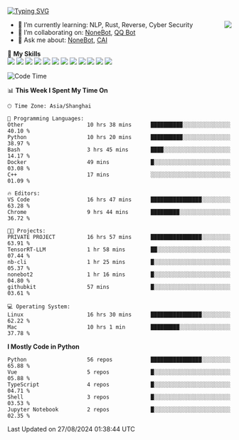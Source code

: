 [![Typing SVG](https://readme-typing-svg.herokuapp.com?size=25&duration=2500&color=8C43EA&vCenter=true&width=200&height=40&lines=Hi+there+%F0%9F%91%8B%F0%9F%8F%BB;I'm+yanyongyu)](https://git.io/typing-svg)

<a href="#">
  <img align="right" src="https://github-readme-stats.vercel.app/api?username=yanyongyu&count_private=true&show_icons=true&bg_color=15,f2f7fd,E0EAFC" />
</a>

- 🌱 I’m currently learning: NLP, Rust, Reverse, Cyber Security
- 👯 I’m collaborating on: [NoneBot](https://github.com/nonebot), [QQ Bot](https://github.com/Mrs4s/go-cqhttp)
- 💬 Ask me about: [NoneBot](https://github.com/nonebot), [CAI](https://github.com/cscs181/CAI)

🌟 **My Skills**  
![](https://img.shields.io/badge/-Python-3e74a2?style=flat-square&logo=Python&logoColor=fff)
![](https://img.shields.io/badge/-TypeScript-3178C6?style=flat-square&logo=TypeScript&logoColor=fff)
![](https://img.shields.io/badge/-Vue-4fc08d?style=flat-square&logo=Vue.js&logoColor=fff)
![](https://img.shields.io/badge/-React-2d98ce?style=flat-square&logo=React&logoColor=fff)
![](https://img.shields.io/badge/-FastAPI-009688?style=flat-square&logo=FastAPI&logoColor=fff)
![](https://img.shields.io/badge/-Linux-000000?style=flat-square&logo=Linux&logoColor=fff)
![](https://img.shields.io/badge/-Docker-2496ED?style=flat-square&logo=Docker&logoColor=fff)
![](https://img.shields.io/badge/-Kubernetes-326CE5?style=flat-square&logo=Kubernetes&logoColor=fff)
![](https://img.shields.io/badge/-GitHub%20Actions-2088FF?style=flat-square&logo=GitHubActions&logoColor=fff)
![](https://img.shields.io/badge/-PostgreSQL-4169E1?style=flat-square&logo=PostgreSQL&logoColor=fff)
![](https://img.shields.io/badge/-Redis-DC382D?style=flat-square&logo=Redis&logoColor=fff)
![](https://img.shields.io/badge/-MongoDB-47A248?style=flat-square&logo=MongoDB&logoColor=fff)

<!--START_SECTION:waka-->
![Code Time](http://img.shields.io/badge/Code%20Time-6%2C574%20hrs%2020%20mins-blue)

📊 **This Week I Spent My Time On** 

```text
🕑︎ Time Zone: Asia/Shanghai

💬 Programming Languages: 
Other                    10 hrs 38 mins      ██████████░░░░░░░░░░░░░░░   40.10 % 
Python                   10 hrs 20 mins      ██████████░░░░░░░░░░░░░░░   38.97 % 
Bash                     3 hrs 45 mins       ████░░░░░░░░░░░░░░░░░░░░░   14.17 % 
Docker                   49 mins             █░░░░░░░░░░░░░░░░░░░░░░░░   03.08 % 
C++                      17 mins             ░░░░░░░░░░░░░░░░░░░░░░░░░   01.09 % 

🔥 Editors: 
VS Code                  16 hrs 47 mins      ████████████████░░░░░░░░░   63.28 % 
Chrome                   9 hrs 44 mins       █████████░░░░░░░░░░░░░░░░   36.72 % 

🐱‍💻 Projects: 
PRIVATE PROJECT          16 hrs 57 mins      ████████████████░░░░░░░░░   63.91 % 
TensorRT-LLM             1 hr 58 mins        ██░░░░░░░░░░░░░░░░░░░░░░░   07.44 % 
nb-cli                   1 hr 25 mins        █░░░░░░░░░░░░░░░░░░░░░░░░   05.37 % 
nonebot2                 1 hr 16 mins        █░░░░░░░░░░░░░░░░░░░░░░░░   04.80 % 
githubkit                57 mins             █░░░░░░░░░░░░░░░░░░░░░░░░   03.61 % 

💻 Operating System: 
Linux                    16 hrs 30 mins      ████████████████░░░░░░░░░   62.22 % 
Mac                      10 hrs 1 min        █████████░░░░░░░░░░░░░░░░   37.78 % 
```

**I Mostly Code in Python** 

```text
Python                   56 repos            ████████████████░░░░░░░░░   65.88 % 
Vue                      5 repos             █░░░░░░░░░░░░░░░░░░░░░░░░   05.88 % 
TypeScript               4 repos             █░░░░░░░░░░░░░░░░░░░░░░░░   04.71 % 
Shell                    3 repos             █░░░░░░░░░░░░░░░░░░░░░░░░   03.53 % 
Jupyter Notebook         2 repos             █░░░░░░░░░░░░░░░░░░░░░░░░   02.35 % 
```




 Last Updated on 27/08/2024 01:38:44 UTC
<!--END_SECTION:waka-->
